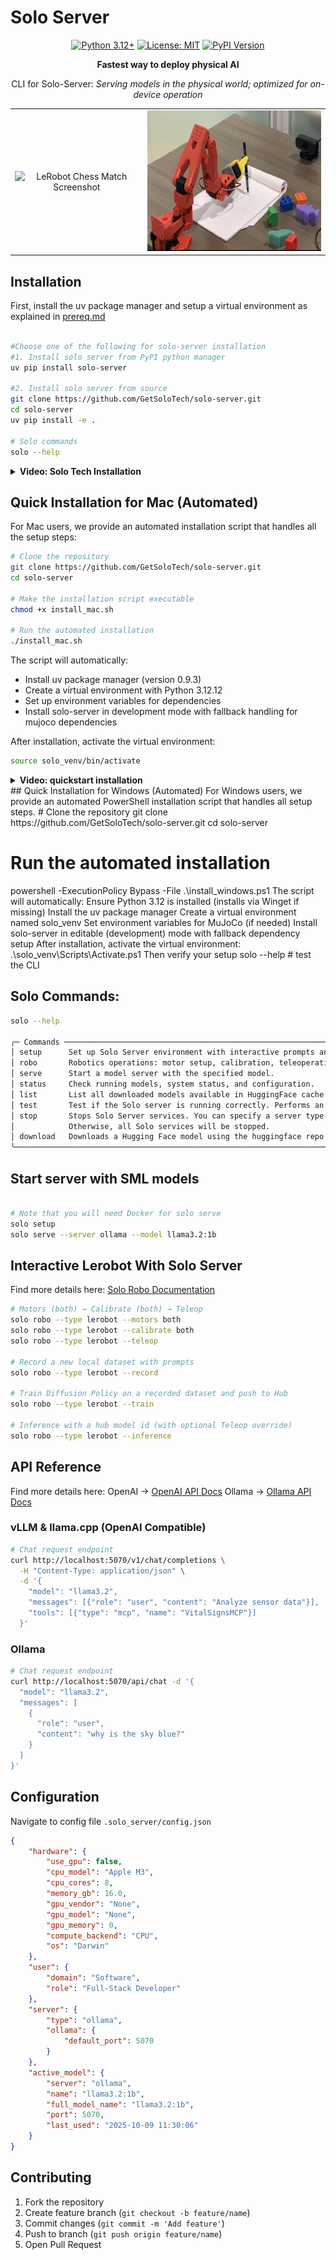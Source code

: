 # Solo Server

<div align="center">

[![Python 3.12+](https://img.shields.io/badge/Python-3.12%2B-blue.svg)](https://www.python.org/downloads/)
[![License: MIT](https://img.shields.io/badge/license-MIT-blue.svg)](https://opensource.org/licenses/MIT)
[![PyPI Version](https://img.shields.io/pypi/v/solo-server)](https://pypi.org/project/solo-server/)

**Fastest way to deploy physical AI**

CLI for Solo-Server:
*Serving models in the physical world; optimized for on-device operation*

</div>

<div align="center">
  <table>
    <tr>
      <td align="center"><img src="media/LeRobot_Chess.png" alt="LeRobot Chess Match Screenshot" title="LeRobot Chess Match" width="375" height="225"></td>
      <td align="center"><img src="media/LeRobot_Writer.png" alt="LeRobot Writer Screenshot" title="LeRobot Author" width="375" height="225"></td>
    </tr>
  </table>
</div>

## Installation
First, install the uv package manager and setup a virtual environment as 
explained in [prereq.md](prereq.md)

```bash

#Choose one of the following for solo-server installation
#1. Install solo server from PyPI python manager
uv pip install solo-server

#2. Install solo server from source
git clone https://github.com/GetSoloTech/solo-server.git
cd solo-server
uv pip install -e .

# Solo commands
solo --help

```

<details>
<summary><strong>Video: Solo Tech Installation</strong></summary>

[![Video: Solo Tech Installation](media/SoloTechInstallThumbnail.png)](https://youtu.be/x2pVuYr08vk)

</details>

## Quick Installation for Mac (Automated)

For Mac users, we provide an automated installation script that handles all the setup steps:

```bash
# Clone the repository
git clone https://github.com/GetSoloTech/solo-server.git
cd solo-server

# Make the installation script executable
chmod +x install_mac.sh

# Run the automated installation
./install_mac.sh
```

The script will automatically:
- Install uv package manager (version 0.9.3)
- Create a virtual environment with Python 3.12.12
- Set up environment variables for dependencies
- Install solo-server in development mode with fallback handling for mujoco dependencies

After installation, activate the virtual environment:
```bash
source solo_venv/bin/activate
```

<details>
<summary><strong>Video: quickstart installation</strong></summary>

[![Video: Mac Quickstart Installation](media/MacQuickInstallThumbnail.png)](https://youtu.be/bGjaIfKvyAA)

</details>
## Quick Installation for Windows (Automated)
For Windows users, we provide an automated PowerShell installation script that handles all setup steps.
# Clone the repository
git clone https://github.com/GetSoloTech/solo-server.git
cd solo-server

# Run the automated installation
powershell -ExecutionPolicy Bypass -File .\install_windows.ps1
The script will automatically:
Ensure Python 3.12 is installed (installs via Winget if missing)
Install the uv package manager
Create a virtual environment named solo_venv
Set environment variables for MuJoCo (if needed)
Install solo-server in editable (development) mode with fallback dependency setup
After installation, activate the virtual environment:
.\solo_venv\Scripts\Activate.ps1
Then verify your setup
solo --help          # test the CLI

## Solo Commands:

```bash
solo --help
                                                                                                           
╭─ Commands ───────────────────────────────────────────────────────────────────────────────────────────────────────────╮
│ setup      Set up Solo Server environment with interactive prompts and saves configuration to config.json.           │
│ robo       Robotics operations: motor setup, calibration, teleoperation, data recording, training, and inference     │
│ serve      Start a model server with the specified model.                                                            │
│ status     Check running models, system status, and configuration.                                                   │
│ list       List all downloaded models available in HuggingFace cache and Ollama.                                     │
│ test       Test if the Solo server is running correctly. Performs an inference test to verify server functionality.  │
│ stop       Stops Solo Server services. You can specify a server type with 'ollama', 'vllm', or 'llama.cpp'           │
│            Otherwise, all Solo services will be stopped.                                                             │
│ download   Downloads a Hugging Face model using the huggingface repo id.                                             │
╰──────────────────────────────────────────────────────────────────────────────────────────────────────────────────────╯

```
## Start server with SML models

```bash

# Note that you will need Docker for solo serve
solo setup
solo serve --server ollama --model llama3.2:1b
```

## Interactive Lerobot With Solo Server
Find more details here: [Solo Robo Documentation](solo_server/commands/robots/lerobot/README.md) 

```bash
# Motors (both) → Calibrate (both) → Teleop
solo robo --type lerobot --motors both
solo robo --type lerobot --calibrate both
solo robo --type lerobot --teleop

# Record a new local dataset with prompts
solo robo --type lerobot --record

# Train Diffusion Policy on a recorded dataset and push to Hub
solo robo --type lerobot --train

# Inference with a hub model id (with optional Teleop override)
solo robo --type lerobot --inference
```

## API Reference
Find more details here: OpenAI -> [OpenAI API Docs](https://platform.openai.com/docs/api-reference/introduction) Ollama -> [Ollama API Docs](https://docs.ollama.com/api)

### vLLM & llama.cpp (OpenAI Compatible)

```bash
# Chat request endpoint
curl http://localhost:5070/v1/chat/completions \
  -H "Content-Type: application/json" \
  -d '{
    "model": "llama3.2",
    "messages": [{"role": "user", "content": "Analyze sensor data"}],
    "tools": [{"type": "mcp", "name": "VitalSignsMCP"}]
  }'
```

### Ollama
```bash
# Chat request endpoint
curl http://localhost:5070/api/chat -d '{
  "model": "llama3.2",
  "messages": [
    {
      "role": "user",
      "content": "why is the sky blue?"
    }
  ]
}'
```

## Configuration
Navigate to config file
`.solo_server/config.json` 

```json
{
    "hardware": {
        "use_gpu": false,
        "cpu_model": "Apple M3",
        "cpu_cores": 8,
        "memory_gb": 16.0,
        "gpu_vendor": "None",
        "gpu_model": "None",
        "gpu_memory": 0,
        "compute_backend": "CPU",
        "os": "Darwin"
    },
    "user": {
        "domain": "Software",
        "role": "Full-Stack Developer"
    },
    "server": {
        "type": "ollama",
        "ollama": {
            "default_port": 5070
        }
    },
    "active_model": {
        "server": "ollama",
        "name": "llama3.2:1b",
        "full_model_name": "llama3.2:1b",
        "port": 5070,
        "last_used": "2025-10-09 11:30:06"
    }
}
```

## Contributing

1. Fork the repository
2. Create feature branch (`git checkout -b feature/name`)
3. Commit changes (`git commit -m 'Add feature'`)
4. Push to branch (`git push origin feature/name`)
5. Open Pull Request 
